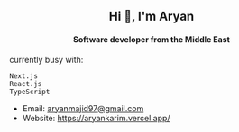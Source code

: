 <h2 align="center">Hi 👋, I'm Aryan </h2>
<h4 align="center">Software developer from the Middle East</h4>

currently busy with:
```
Next.js
React.js
TypeScript
```

- Email: aryanmajid97@gmail.com
- Website: https://aryankarim.vercel.app/
